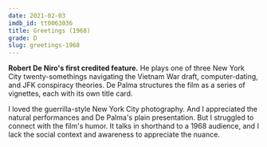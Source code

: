 ```yaml
---
date: 2021-02-03
imdb_id: tt0063036
title: Greetings (1968)
grade: D
slug: greetings-1968
---
```


**Robert De Niro's first credited feature.** He plays one of three New York City twenty-somethings navigating the Vietnam War draft, computer-dating, and JFK conspiracy theories. De Palma structures the film as a series of vignettes, each with its own title card.

<!-- end -->

I loved the guerrilla-style New York City photography. And I appreciated the natural performances and De Palma's plain presentation. But I struggled to connect with the film's humor. It talks in shorthand to a 1968 audience, and I lack the social context and awareness to appreciate the nuance.